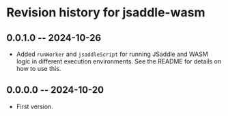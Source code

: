 # Revision history for jsaddle-wasm

## 0.0.1.0 -- 2024-10-26

 * Added `runWorker` and `jsaddleScript` for running JSaddle and WASM logic in different execution environments. See the README for details on how to use this.

## 0.0.0.0 -- 2024-10-20

 * First version.
